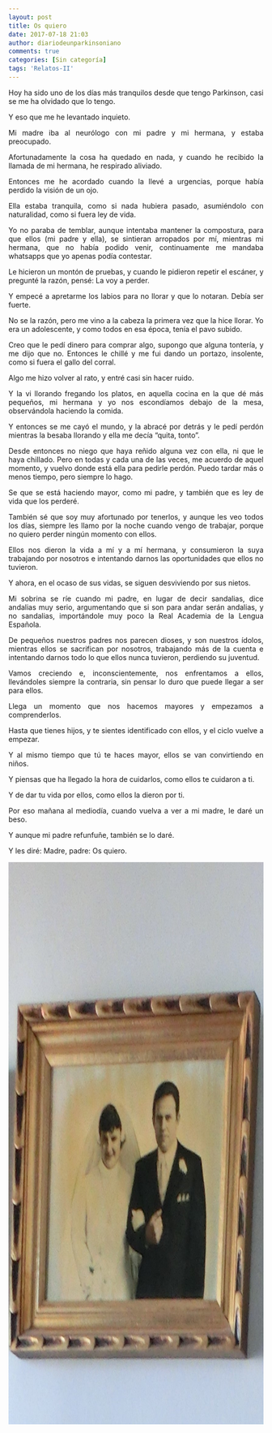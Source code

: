 ```yaml
---
layout: post
title: Os quiero
date: 2017-07-18 21:03
author: diariodeunparkinsoniano
comments: true
categories: [Sin categoría]
tags: 'Relatos-II'
---
```

<p style="text-align:justify;">Hoy ha sido uno de los días más tranquilos desde que tengo Parkinson, casi se me ha olvidado que lo tengo.</p>
<p style="text-align:justify;">Y eso que me he levantado inquieto.</p>
<p style="text-align:justify;">Mi madre iba al neurólogo con mi padre y mi hermana, y estaba preocupado.</p>
<p style="text-align:justify;">Afortunadamente la cosa ha quedado en nada, y cuando he recibido la llamada de mi hermana, he respirado aliviado.</p>
<p style="text-align:justify;">Entonces me he acordado cuando la llevé a urgencias, porque había perdido la visión de un ojo.</p>
<p style="text-align:justify;">Ella estaba tranquila, como si nada hubiera pasado, asumiéndolo con naturalidad, como si fuera ley de vida.</p>
<p style="text-align:justify;">Yo no paraba de temblar, aunque intentaba mantener la compostura, para que ellos (mi padre y ella), se sintieran arropados por mí, mientras mi hermana, que no había podido venir, continuamente me mandaba whatsapps que yo apenas podía contestar.</p>
<p style="text-align:justify;">Le hicieron un montón de pruebas, y cuando le pidieron repetir el escáner, y pregunté la razón, pensé: La voy a perder.</p>
<p style="text-align:justify;">Y empecé a apretarme los labios para no llorar y que lo notaran. Debía ser fuerte.</p>
<p style="text-align:justify;">No se la razón, pero me vino a la cabeza la primera vez que la hice llorar. Yo era un adolescente, y como todos en esa época, tenía el pavo subido.</p>
<p style="text-align:justify;">Creo que le pedí dinero para comprar algo, supongo que alguna tontería, y me dijo que no. Entonces le chillé y me fui dando un portazo, insolente, como si fuera el gallo del corral.</p>
<p style="text-align:justify;">Algo me hizo volver al rato, y entré casi sin hacer ruido.</p>
<p style="text-align:justify;">Y la vi llorando fregando los platos, en aquella cocina en la que dé más pequeños, mi hermana y yo nos escondíamos debajo de la mesa, observándola haciendo la comida.</p>
<p style="text-align:justify;">Y entonces se me cayó el mundo, y la abracé por detrás y le pedí perdón mientras la besaba llorando y ella me decía “quita, tonto”.</p>
<p style="text-align:justify;">Desde entonces no niego que haya reñido alguna vez con ella, ni que le haya chillado. Pero en todas y cada una de las veces, me acuerdo de aquel momento, y vuelvo donde está ella para pedirle perdón. Puedo tardar más o menos tiempo, pero siempre lo hago.</p>
<p style="text-align:justify;">Se que se está haciendo mayor, como mi padre, y también que es ley de vida que los perderé.</p>
<p style="text-align:justify;">También sé que soy muy afortunado por tenerlos, y aunque les veo todos los días, siempre les llamo por la noche cuando vengo de trabajar, porque no quiero perder ningún momento con ellos.</p>
<p style="text-align:justify;">Ellos nos dieron la vida a mí y a mí hermana, y consumieron la suya trabajando por nosotros e intentando darnos las oportunidades que ellos no tuvieron.</p>
<p style="text-align:justify;">Y ahora, en el ocaso de sus vidas, se siguen desviviendo por sus nietos.</p>
<p style="text-align:justify;">Mi sobrina se ríe cuando mi padre, en lugar de decir sandalias, dice andalias muy serio, argumentando que si son para andar serán andalias, y no sandalias, importándole muy poco la Real Academia de la Lengua Española.</p>
<p style="text-align:justify;">De pequeños nuestros padres nos parecen dioses, y son nuestros ídolos, mientras ellos se sacrifican por nosotros, trabajando más de la cuenta e intentando darnos todo lo que ellos nunca tuvieron, perdiendo su juventud.</p>
<p style="text-align:justify;">Vamos creciendo e, inconscientemente, nos enfrentamos a ellos, llevándoles siempre la contraria, sin pensar lo duro que puede llegar a ser para ellos.</p>
<p style="text-align:justify;">Llega un momento que nos hacemos mayores y empezamos a comprenderlos.</p>
<p style="text-align:justify;">Hasta que tienes hijos, y te sientes identificado con ellos, y el ciclo vuelve a empezar.</p>
<p style="text-align:justify;">Y al mismo tiempo que tú te haces mayor, ellos se van convirtiendo en niños.</p>
<p style="text-align:justify;">Y piensas que ha llegado la hora de cuidarlos, como ellos te cuidaron a ti.</p>
<p style="text-align:justify;">Y de dar tu vida por ellos, como ellos la dieron por ti.</p>
<p style="text-align:justify;">Por eso mañana al mediodía, cuando vuelva a ver a mi madre, le daré un beso.</p>
<p style="text-align:justify;">Y aunque mi padre refunfuñe, también se lo daré.</p>
<p style="text-align:justify;">Y les diré: Madre, padre: Os quiero.</p>
<img class="img-fluid"  clasXs=" size-full wp-image-280 aligncenter" src="/assets/images/2017/07/osquiero.jpg" alt="Foto de boda de mis padres" width="832" height="1108" />

